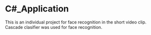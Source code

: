 # C#_Application
This is an individual project for face recognition in the short video clip. Cascade clasifier was used for face recognition.
